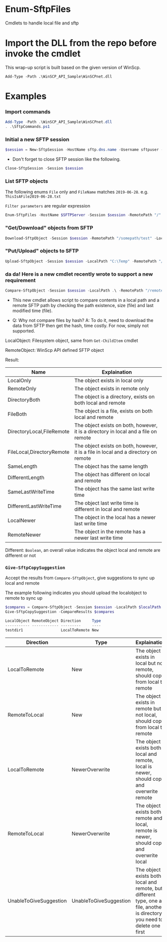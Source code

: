 # Enum-SftpFiles
Cmdlets to handle local file and sftp

# Import the DLL from the repo before invoke the cmdlet
This wrap-up script is built based on the given version of WinScp.

`Add-Type -Path .\WinSCP_API_Sample\WinSCPnet.dll`

# Examples
### Import commands
```powershell
Add-Type -Path .\WinSCP_API_Sample\WinSCPnet.dll
. .\SftpCommands.ps1
```

### Initial a new SFTP session
```powershell
$session = New-SftpSession -HostName sftp.dns.name -Username sftpuser -Password sftppassword -AcceptAllCertificate
```

* Don't forget to close SFTP session like the following.

```powershell
Close-SftpSession -Session $session
```

### List SFTP objects
The following enums `File` only and `FileName` matches `2019-06-28`. e.g. `ThisIsAFile2019-06-28.txt`

`Filter parameters` are regular expression

```powershell
Enum-SftpFiles -HostName $SFTPServer -Session $session -RemotePath "/" -AcceptAllCertificate -Recurse -FileNameIncludeFilter "2019-06-28" -Directory:$false
```

### "Get/Download" objects from SFTP

```powershell
Download-SftpObject -Session $session -RemotePath "/somepath/test" -LocalPath "C:\Temp"
```

### "Put/Upload" objects to SFTP

```powershell
Upload-SftpObject -Session $session -LocalPath "C:\Temp" -RemotePath "/somepath/test"
```

### da da! Here is a new cmdlet recently wrote to support a new requirement

```powershell
Compare-SftpObject -Session $session -LocalPath .\ -RemotePath "/remotepath" -Recurse -CompareSize -CompareLastWriteTime
```

* This new cmdlet allows script to compare contents in a local path and a remote SFTP path by checking the path existence, size (file) and last modified time (file).

* Q: Why not compare files by hash? A: To do it, need to download the data from SFTP then get the hash, time costly. For now, simply not supported.

LocalObject: Filesystem object, same from `Get-ChildItem` cmdlet

RemoteObject: WinScp API defined SFTP object

Result: 

| Name | Explaination |
| ---  | --- |
| LocalOnly | The object exists in local only |
| RemoteOnly | The object exists in remote only |
| DirectoryBoth | The object is a directory, exists on both local and remote |
| FileBoth | The object is a file, exists on both local and remote |
| DirectoryLocal,FileRemote | The object exists on both, however, it is a directory in local and a file on remote |
| FileLocal,DirectoryRemote | The object exists on both, however, it is a file in local and a directory on remote |
| SameLength | The object has the same length |
| DifferentLength | The object has different on local and remote |
| SameLastWriteTime | The object has the same last write time |
| DifferentLastWriteTime | The object last write time is different in local and remote |
| LocalNewer | The object in the local has a newer last write time |
| RemoteNewer | The object in the remote has a newer last write time |

Different: `Boolean`, an overall value indicates the object local and remote are different or not

### `Give-SftpCopySuggestion`

Accept the results from `Compare-SftpObject`, give suggestions to sync up local and remote

The example following indicates you should upload the localobject to remote to sync up

```powershell
$compares = Compare-SftpObject -Session $session -LocalPath $localPath -RemotePath $remotePath -Recurse -CompareSize -CompareLastWriteTime
Give-SftpCopySuggestion -CompareResults $compares

LocalObject RemoteObject Direction     Type
----------- ------------ ---------     ----
testdir1                 LocalToRemote New 

```

| Direction | Type | Explaination |
| --- | --- | --- |
| LocalToRemote | New | The object exists in local but not remote, should copy from local to remote |
| RemoteToLocal | New | The object exists in remote but not local, should copy from local to remote |
| LocalToRemote | NewerOverwrite | The object exists both local and remote, local is newer, should copy and overwrite remote |
| RemoteToLocal | NewerOverwrite | The object exists both remote and local, remote is newer, should copy and overwrite local |
| UnableToGiveSuggestion | UnableToGiveSuggestion | The object exists both local and remote, but different type, one a file, another is directory, you need to delete one first |
